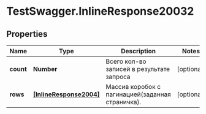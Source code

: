# TestSwagger.InlineResponse20032

## Properties

Name | Type | Description | Notes
------------ | ------------- | ------------- | -------------
**count** | **Number** | Всего кол-во записей в результате запроса | [optional] 
**rows** | [**[InlineResponse2004]**](InlineResponse2004.md) | Массив коробок c пагинацией(заданная страничка). | [optional] 



